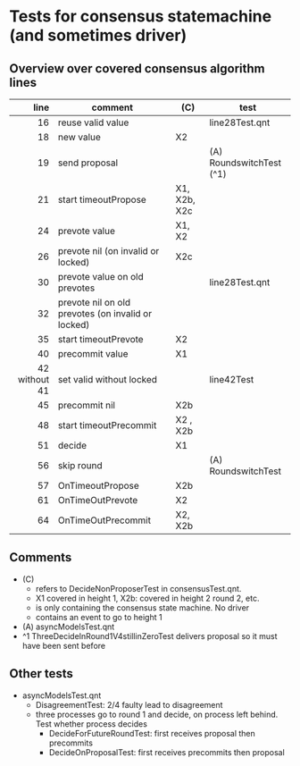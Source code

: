 # Tests for consensus statemachine (and sometimes driver)

## Overview over covered consensus algorithm lines

| line | comment | (C) | test |
|  -----:| ---- | -----| -----| 
 16 |  reuse valid value | | line28Test.qnt
 18 | new value | X2 
 19 | send proposal | | (A) RoundswitchTest (^1)
 21 | start timeoutPropose | X1, X2b, X2c
 24 | prevote value | X1, X2
 26 | prevote nil (on invalid or locked) | X2c
 30 | prevote value on old prevotes | | line28Test.qnt
 32 | prevote nil on old prevotes (on invalid or locked)  |
 35 | start timeoutPrevote  | X2
 40 | precommit value  | X1
 42 without 41  | set valid without locked  | | line42Test
 45 | precommit nil | X2b
 48 | start timeoutPrecommit  | X2 , X2b
 51 | decide  | X1
 56 | skip round  | | (A) RoundswitchTest
 57 | OnTimeoutPropose  | X2b
 61 | OnTimeOutPrevote  | X2
 64 | OnTimeOutPrecommit  | X2, X2b
 
## Comments

- (C) 
    - refers to DecideNonProposerTest in consensusTest.qnt. 
    - X1 covered in height 1, X2b: covered in height 2 round 2, etc.
    - is only containing the consensus state machine. No driver
    - contains an event to go to height 1
- (A) asyncModelsTest.qnt
- ^1 ThreeDecideInRound1V4stillinZeroTest delivers proposal so it must have been sent before


## Other tests

- asyncModelsTest.qnt
    - DisagreementTest: 2/4 faulty lead to disagreement
    - three processes go to round 1 and decide, on process left behind. Test whether process decides
        - DecideForFutureRoundTest: first receives proposal then precommits
        - DecideOnProposalTest: first receives precommits then proposal
